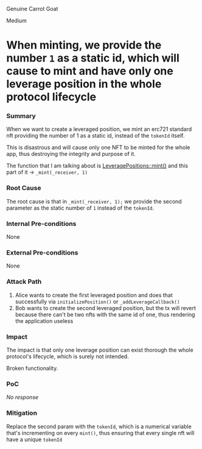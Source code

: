 Genuine Carrot Goat

Medium

# When minting, we provide the number `1` as a static id, which will cause to mint and have only one leverage position in the whole protocol lifecycle

### Summary

When we want to create a leveraged position, we mint an erc721 standard nft providing the number of 1 as a static id, instead of the `tokenId` itself.

This is disastrous and will cause only one NFT to be minted for the whole app, thus destroying the integrity and purpose of it.

The function that I am talking about is [LeveragePositions::mint()](https://github.com/sherlock-audit/2025-01-peapods-finance/blob/main/contracts/contracts/lvf/LeveragePositions.sol#L14-L18) and this part of it -> `_mint(_receiver, 1)`

### Root Cause

The root cause is that in `_mint(_receiver, 1);` we provide the second parameter as the static number of `1` instead of the `tokenId`.

### Internal Pre-conditions

None

### External Pre-conditions

None

### Attack Path

1. Alice wants to create the first leveraged position and does that successfully via `initializePosition()` or `_addLeverageCallback()`
2. Bob wants to create the second leveraged position, but the tx will revert because there can't be two nfts with the same id of one, thus rendering the application useless

### Impact

The impact is that only one leverage position can exist thorough the whole protocol's lifecycle, which is surely not intended.

Broken functionality.

### PoC

_No response_

### Mitigation

Replace the second param with the `tokenId`, which is a numerical variable that's incrementing on every `mint()`, thus ensuring that every single nft will have a unique `tokenId`
